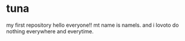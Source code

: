 # tuna
my first repository
hello everyone!!
mt name is namels. and i lovoto do nothing everywhere and everytime.
